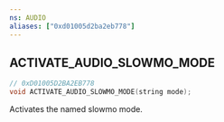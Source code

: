 ```yaml
---
ns: AUDIO
aliases: ["0xd01005d2ba2eb778"]
---
```

## ACTIVATE_AUDIO_SLOWMO_MODE

```c
// 0xD01005D2BA2EB778
void ACTIVATE_AUDIO_SLOWMO_MODE(string mode);
```

Activates the named slowmo mode.

